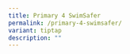 ```yaml
---
title: Primary 4 SwimSafer
permalink: /primary-4-swimsafer/
variant: tiptap
description: ""
---
```

